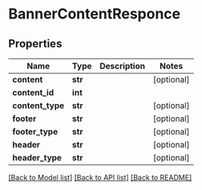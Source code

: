 # BannerContentResponce

## Properties
Name | Type | Description | Notes
------------ | ------------- | ------------- | -------------
**content** | **str** |  | [optional] 
**content_id** | **int** |  | 
**content_type** | **str** |  | [optional] 
**footer** | **str** |  | [optional] 
**footer_type** | **str** |  | [optional] 
**header** | **str** |  | [optional] 
**header_type** | **str** |  | [optional] 

[[Back to Model list]](../README.md#documentation-for-models) [[Back to API list]](../README.md#documentation-for-api-endpoints) [[Back to README]](../README.md)


